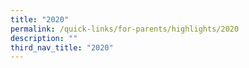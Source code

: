 ```yaml
---
title: "2020"
permalink: /quick-links/for-parents/highlights/2020
description: ""
third_nav_title: "2020"
---
```

